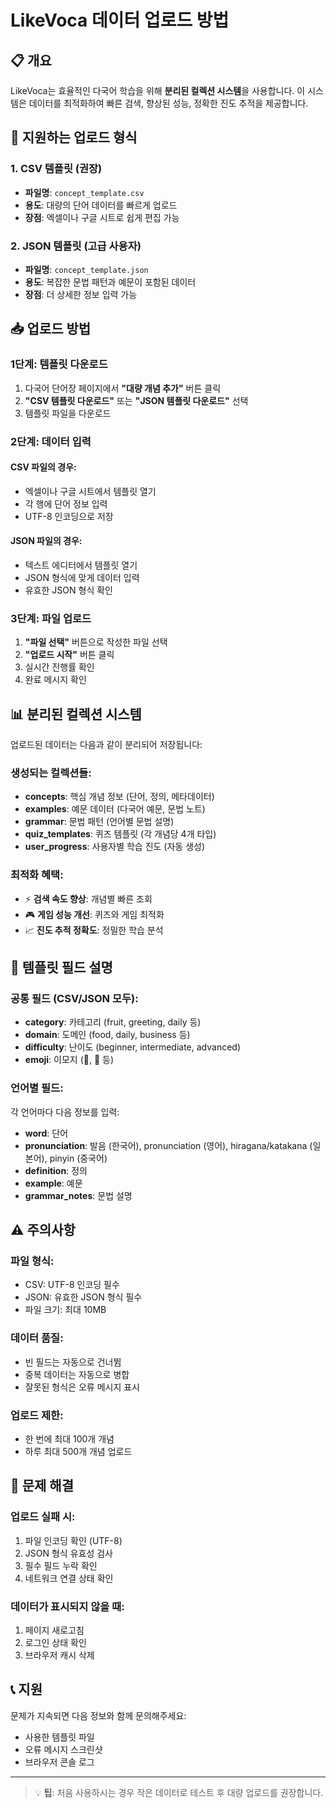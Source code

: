 # LikeVoca 데이터 업로드 방법

## 📋 개요

LikeVoca는 효율적인 다국어 학습을 위해 **분리된 컬렉션 시스템**을 사용합니다. 이 시스템은 데이터를 최적화하여 빠른 검색, 향상된 성능, 정확한 진도 추적을 제공합니다.

## 🎯 지원하는 업로드 형식

### 1. CSV 템플릿 (권장)

- **파일명**: `concept_template.csv`
- **용도**: 대량의 단어 데이터를 빠르게 업로드
- **장점**: 엑셀이나 구글 시트로 쉽게 편집 가능

### 2. JSON 템플릿 (고급 사용자)

- **파일명**: `concept_template.json`
- **용도**: 복잡한 문법 패턴과 예문이 포함된 데이터
- **장점**: 더 상세한 정보 입력 가능

## 📥 업로드 방법

### 1단계: 템플릿 다운로드

1. 다국어 단어장 페이지에서 **"대량 개념 추가"** 버튼 클릭
2. **"CSV 템플릿 다운로드"** 또는 **"JSON 템플릿 다운로드"** 선택
3. 템플릿 파일을 다운로드

### 2단계: 데이터 입력

#### CSV 파일의 경우:

- 엑셀이나 구글 시트에서 템플릿 열기
- 각 행에 단어 정보 입력
- UTF-8 인코딩으로 저장

#### JSON 파일의 경우:

- 텍스트 에디터에서 템플릿 열기
- JSON 형식에 맞게 데이터 입력
- 유효한 JSON 형식 확인

### 3단계: 파일 업로드

1. **"파일 선택"** 버튼으로 작성한 파일 선택
2. **"업로드 시작"** 버튼 클릭
3. 실시간 진행률 확인
4. 완료 메시지 확인

## 📊 분리된 컬렉션 시스템

업로드된 데이터는 다음과 같이 분리되어 저장됩니다:

### 생성되는 컬렉션들:

- **concepts**: 핵심 개념 정보 (단어, 정의, 메타데이터)
- **examples**: 예문 데이터 (다국어 예문, 문법 노트)
- **grammar**: 문법 패턴 (언어별 문법 설명)
- **quiz_templates**: 퀴즈 템플릿 (각 개념당 4개 타입)
- **user_progress**: 사용자별 학습 진도 (자동 생성)

### 최적화 혜택:

- ⚡ **검색 속도 향상**: 개념별 빠른 조회
- 🎮 **게임 성능 개선**: 퀴즈와 게임 최적화
- 📈 **진도 추적 정확도**: 정밀한 학습 분석

## 📝 템플릿 필드 설명

### 공통 필드 (CSV/JSON 모두):

- **category**: 카테고리 (fruit, greeting, daily 등)
- **domain**: 도메인 (food, daily, business 등)
- **difficulty**: 난이도 (beginner, intermediate, advanced)
- **emoji**: 이모지 (🍎, 👋 등)

### 언어별 필드:

각 언어마다 다음 정보를 입력:

- **word**: 단어
- **pronunciation**: 발음 (한국어), pronunciation (영어), hiragana/katakana (일본어), pinyin (중국어)
- **definition**: 정의
- **example**: 예문
- **grammar_notes**: 문법 설명

## ⚠️ 주의사항

### 파일 형식:

- CSV: UTF-8 인코딩 필수
- JSON: 유효한 JSON 형식 필수
- 파일 크기: 최대 10MB

### 데이터 품질:

- 빈 필드는 자동으로 건너뜀
- 중복 데이터는 자동으로 병합
- 잘못된 형식은 오류 메시지 표시

### 업로드 제한:

- 한 번에 최대 100개 개념
- 하루 최대 500개 개념 업로드

## 🔧 문제 해결

### 업로드 실패 시:

1. 파일 인코딩 확인 (UTF-8)
2. JSON 형식 유효성 검사
3. 필수 필드 누락 확인
4. 네트워크 연결 상태 확인

### 데이터가 표시되지 않을 때:

1. 페이지 새로고침
2. 로그인 상태 확인
3. 브라우저 캐시 삭제

## 📞 지원

문제가 지속되면 다음 정보와 함께 문의해주세요:

- 사용한 템플릿 파일
- 오류 메시지 스크린샷
- 브라우저 콘솔 로그

---

> 💡 **팁**: 처음 사용하시는 경우 작은 데이터로 테스트 후 대량 업로드를 권장합니다.
